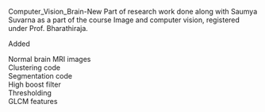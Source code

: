 Computer_Vision_Brain-New
Part of research work done along with Saumya Suvarna as a part of the course Image and computer vision, registered under Prof. Bharathiraja.

Added

Normal brain MRI images</br>
Clustering code</br>
Segmentation code</br>
High boost filter</br>
Thresholding</br>
GLCM features</br>

<!--*Harddisk crashed, redo and upload the work done in last 2 weeks.*-->
